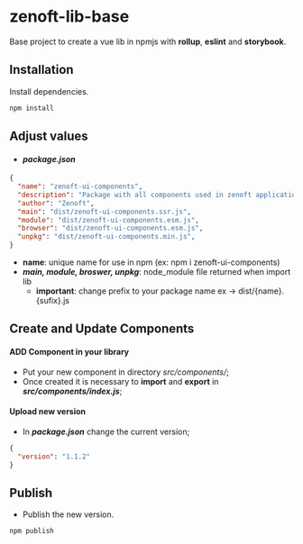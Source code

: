 # zenoft-lib-base

Base project to create a vue lib in npmjs with **rollup**, **eslint** and **storybook**.

## Installation

Install dependencies.

```bash
npm install
```

## Adjust values

- #### *package.json*
```json
{
  "name": "zenoft-ui-components",
  "description": "Package with all components used in zenoft applications",
  "author": "Zenoft",
  "main": "dist/zenoft-ui-components.ssr.js", 
  "module": "dist/zenoft-ui-components.esm.js",
  "browser": "dist/zenoft-ui-components.esm.js",
  "unpkg": "dist/zenoft-ui-components.min.js",
}
```
- **name**: unique name for use in npm (ex: npm i zenoft-ui-components)
- ***main, module, broswer, unpkg***: node_module file returned when import lib
  - **important**: change prefix to your package name  ex -> dist/{name}.{sufix}.js 

## Create and Update Components
#### ADD Component in your library

- Put your new component in directory *src/components/*;
- Once created it is necessary to **import** and **export** in ***src/components/index.js***;

#### Upload new version
- In ***package.json*** change the current version;
```json
{
  "version": "1.1.2"
}
```

## Publish
- Publish the new version.
```bash
npm publish
```
